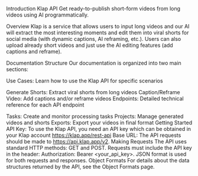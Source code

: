 Introduction
Klap API
Get ready-to-publish short-form videos from long videos using AI programmatically.

Overview
Klap is a service that allows users to input long videos and our AI will extract the most interesting moments and edit them into viral shorts for social media (with dynamic captions, AI reframing, etc.). Users can also upload already short videos and just use the AI editing features (add captions and reframe).

Documentation Structure
Our documentation is organized into two main sections:

Use Cases: Learn how to use the Klap API for specific scenarios

Generate Shorts: Extract viral shorts from long videos
Caption/Reframe Video: Add captions and/or reframe videos
Endpoints: Detailed technical reference for each API endpoint

Tasks: Create and monitor processing tasks
Projects: Manage generated videos and shorts
Exports: Export your videos in final format
Getting Started
API Key: To use the Klap API, you need an API key which can be obtained in your Klap account https://klap.app/rest-api
Base URL: The API requests should be made to https://api.klap.app/v2.
Making Requests
The API uses standard HTTP methods: GET and POST.
Requests must include the API key in the header: Authorization: Bearer <your_api_key>.
JSON format is used for both requests and responses.
Object Formats
For details about the data structures returned by the API, see the Object Formats page.